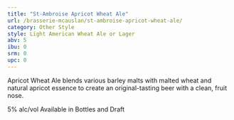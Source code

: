 ```yaml
---
title: "St-Ambroise Apricot Wheat Ale"
url: /brasserie-mcauslan/st-ambroise-apricot-wheat-ale/
category: Other Style
style: Light American Wheat Ale or Lager
abv: 5
ibu: 0
srm: 0
upc: 0
---
```

Apricot Wheat Ale blends various barley malts with malted wheat and natural apricot essence to create an original-tasting beer with a clean, fruit nose.

5% alc/vol  Available in Bottles and Draft
